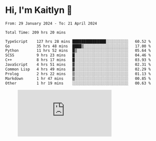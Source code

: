 # Hi, I'm Kaitlyn 👋
<!--START_SECTION:waka-->

```txt
From: 29 January 2024 - To: 21 April 2024

Total Time: 209 hrs 20 mins

TypeScript    127 hrs 28 mins ███████████████░░░░░░░░░░   60.52 %
Go            35 hrs 48 mins  ████▒░░░░░░░░░░░░░░░░░░░░   17.00 %
Python        11 hrs 52 mins  █▒░░░░░░░░░░░░░░░░░░░░░░░   05.64 %
SCSS          9 hrs 23 mins   █░░░░░░░░░░░░░░░░░░░░░░░░   04.46 %
C++           8 hrs 17 mins   █░░░░░░░░░░░░░░░░░░░░░░░░   03.93 %
JavaScript    4 hrs 51 mins   ▓░░░░░░░░░░░░░░░░░░░░░░░░   02.31 %
Common Lisp   4 hrs 49 mins   ▓░░░░░░░░░░░░░░░░░░░░░░░░   02.29 %
Prolog        2 hrs 22 mins   ▒░░░░░░░░░░░░░░░░░░░░░░░░   01.13 %
Markdown      1 hr 47 mins    ▒░░░░░░░░░░░░░░░░░░░░░░░░   00.85 %
Other         1 hr 19 mins    ░░░░░░░░░░░░░░░░░░░░░░░░░   00.63 %
```

<!--END_SECTION:waka-->

<figure><embed src="https://wakatime.com/share/@018d58bc-3d22-46c9-b2d7-4ed36fb8172d/243b5d9b-77cd-4133-89ff-dcc8f225fa18.svg"></embed></figure>
